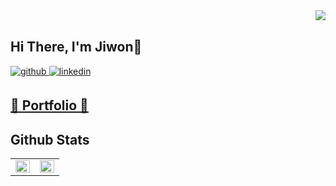 <div align="right">
<img src="https://komarev.com/ghpvc/?username=GodJiLee&&style=flat-square" align="right" />
</div>  
  

<br/>  

## Hi There, I'm Jiwon👋  
<a href="https://github.com/GodJiLee" target="_blank">
<img src=https://img.shields.io/badge/github-%2324292e.svg?&style=for-the-badge&logo=github&logoColor=white alt=github style="margin-bottom: 5px;" />
</a>
<a href="https://www.linkedin.com/in/jiwon-lee-878613171/" target="_blank">
<img src=https://img.shields.io/badge/linkedin-%231E77B5.svg?&style=for-the-badge&logo=linkedin&logoColor=white alt=linkedin style="margin-bottom: 5px;" />
</a>

<h2>
  <a href="https://jiwon-lee-portfolio.notion.site/jiwon-lee-portfolio/Jiwon-Lee-Data-Analyst-4e6c5783e89e4562a35f42f12b27c388">
  📃 Portfolio 📃
  </a>
</h2>
</div>

## Github Stats  
<table><tr><td valign="top" width="50%">

<img src="https://github-readme-stats.vercel.app/api?username=jiwon-lee-me&show_icons=true&count_private=true&hide_border=true" align="left" style="width: 100%" />

</td><td valign="top" width="50%">

<img src="https://github-readme-stats.vercel.app/api/top-langs/?username=jiwon-lee-me&hide_border=true&layout=compact" align="left" style="width: 100%" />

</td></tr></table>  
<br/>  
